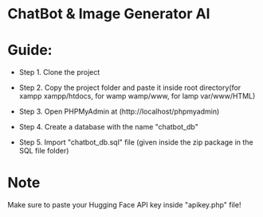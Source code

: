 # ChatBot & Image Generator AI
# Guide:

*  Step 1. Clone the project

* Step 2. Copy the project folder and paste it inside root directory(for xampp xampp/htdocs, for wamp wamp/www, for lamp var/www/HTML)

* Step 3. Open PHPMyAdmin at (http://localhost/phpmyadmin)

* Step 4. Create a database with the name "chatbot_db"

* Step 5. Import "chatbot_db.sql" file (given inside the zip package in the SQL file folder)

# Note
Make sure to paste your Hugging Face API key inside "apikey.php" file!
